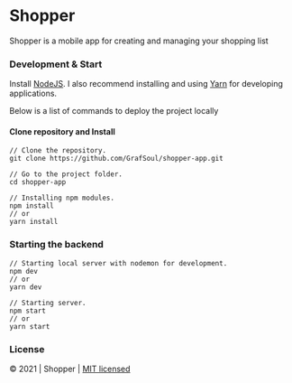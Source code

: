 # Shopper

Shopper is a mobile app for creating and managing your shopping list

### Development & Start

Install [NodeJS]. I also recommend installing and using [Yarn] for developing applications.

Below is a list of commands to deploy the project locally

#### Clone repository and Install

```terminal
// Clone the repository.
git clone https://github.com/GrafSoul/shopper-app.git

// Go to the project folder.
cd shopper-app

// Installing npm modules.
npm install
// or
yarn install
```

### Starting the backend

```terminal
// Starting local server with nodemon for development.
npm dev
// or
yarn dev

// Starting server.
npm start
// or
yarn start
```

### License

© 2021 | Shopper | [MIT licensed]

[nodejs]: https://nodejs.org/
[yarn]: https://yarnpkg.com/
[mit licensed]: https://github.com/GrafSoul/webrtc-video-chat.git/blob/master/LICENSE
